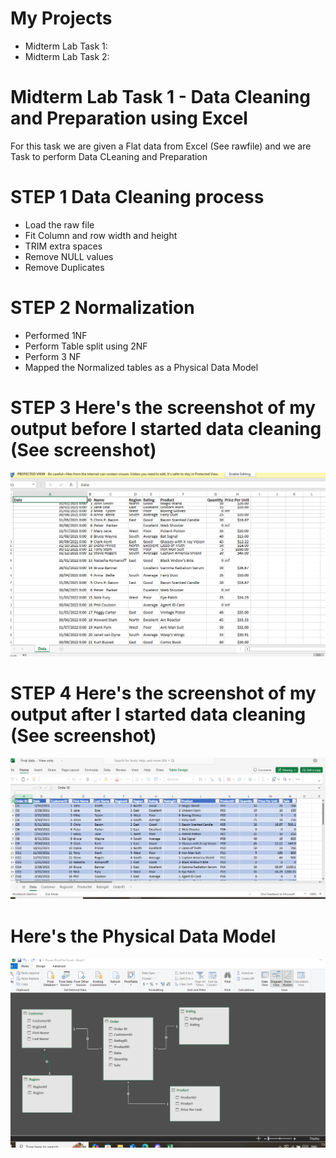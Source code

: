 # My Projects
- Midterm Lab Task 1:
- Midterm Lab Task 2:

# Midterm Lab Task 1 - Data Cleaning and Preparation using Excel
For this task we are given a Flat data from Excel (See rawfile) and we are Task to perform Data CLeaning and Preparation

# STEP 1 Data Cleaning process
- Load the raw file
- Fit Column and row width and height
- TRIM extra spaces
- Remove NULL values
- Remove Duplicates

# STEP 2 Normalization
- Performed 1NF
- Perform Table split using 2NF
- Perform 3 NF
- Mapped the Normalized tables as a Physical Data Model

# STEP 3 Here's the screenshot of my output before I started data cleaning (See screenshot)
![screenshot](images/Before.PNG)

# STEP 4 Here's the screenshot of my output after I started data cleaning (See screenshot)
![screenshot](images/After.PNG)


# Here's the Physical Data Model
![screenshot](images/ERD.PNG)
